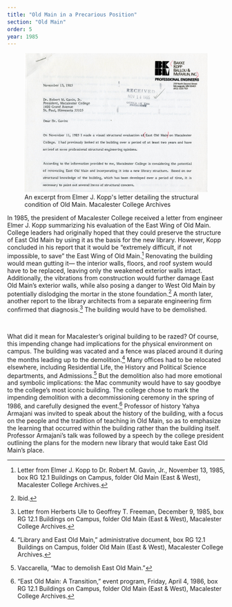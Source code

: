 ```yaml
---
title: "Old Main in a Precarious Position"
section: "Old Main"
order: 5
year: 1985
---
```


 <figure>
   <img src="/images/old-main_011.jpeg">
   <figcaption>
        An excerpt from Elmer J. Kopp's letter detailing the structural condition of Old Main. Macalester College Archives
   </figcaption>
</figure>

In 1985, the president of Macalester College received a letter from engineer Elmer J. Kopp summarizing his evaluation of the East Wing of Old Main. College leaders had originally hoped that they could preserve the structure of East Old Main by using it as the basis for the new library. However, Kopp concluded in his report that it would be “extremely difficult, if not impossible, to save” the East Wing of Old Main.[^1] Renovating the building would mean gutting it— the interior walls, floors, and roof system would have to be replaced, leaving only the weakened exterior walls intact. Additionally, the vibrations from construction would further damage East Old Main’s exterior walls, while also posing a danger to West Old Main by potentially dislodging the mortar in the stone foundation.[^2] A month later, another report to the library architects from a separate engineering firm confirmed that diagnosis.[^3] The building would have to be demolished. 

<br>

What did it mean for Macalester’s original building to be razed? Of course, this impending change had implications for the physical environment on campus. The building was vacated and a fence was placed around it during the months leading up to the demolition.[^4] Many offices had to be relocated elsewhere, including Residential Life, the History and Political Science departments, and Admissions.[^5] But the demolition also had more emotional and symbolic implications: the Mac community would have to say goodbye to the college’s most iconic building. The college chose to mark the impending demolition with a decommissioning ceremony in the spring of 1986, and carefully designed the event.[^6] Professor of history Yahya Armajani was invited to speak about the history of the building, with a focus on the people and the tradition of teaching in Old Main, so as to emphasize the learning that occurred within the building rather than the building itself. Professor Armajani’s talk was followed by a speech by the college president outlining the plans for the modern new library that would take East Old Main’s place. 


[^1]:
    Letter from Elmer J. Kopp to Dr. Robert M. Gavin, Jr., November 13, 1985, box RG 12.1 Buildings on Campus, folder Old Main (East & West), Macalester College Archives. 

[^2]:
    Ibid.

[^3]:
     Letter from Herberts Ule to Geoffrey T. Freeman, December 9, 1985, box RG 12.1 Buildings on Campus, folder Old Main (East & West), Macalester College Archives.

[^4]:
    “Library and East Old Main,” administrative document, box RG 12.1 Buildings on Campus, folder Old Main (East & West), Macalester College Archives. 

[^5]:
    Vaccarella, “Mac to demolish East Old Main.”

[^6]:
    “East Old Main: A Transition,” event program, Friday, April 4, 1986, box RG 12.1 Buildings on Campus, folder Old Main (East & West), Macalester College Archives.
